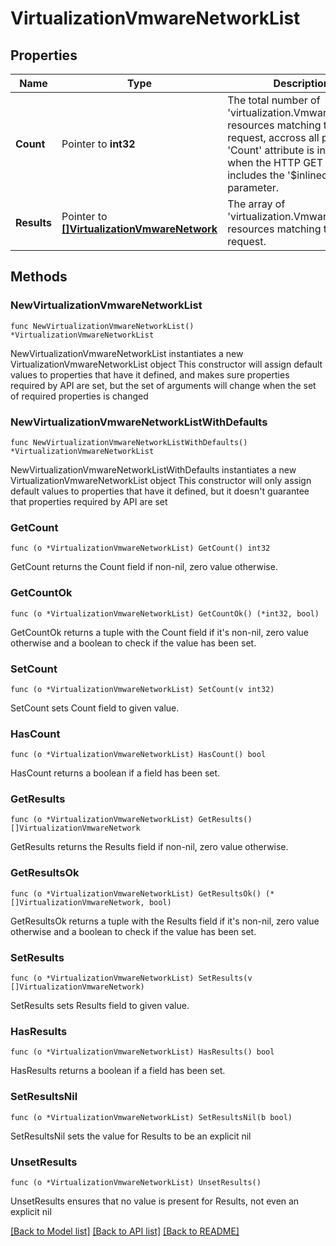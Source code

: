 # VirtualizationVmwareNetworkList

## Properties

Name | Type | Description | Notes
------------ | ------------- | ------------- | -------------
**Count** | Pointer to **int32** | The total number of &#39;virtualization.VmwareNetwork&#39; resources matching the request, accross all pages. The &#39;Count&#39; attribute is included when the HTTP GET request includes the &#39;$inlinecount&#39; parameter. | [optional] 
**Results** | Pointer to [**[]VirtualizationVmwareNetwork**](VirtualizationVmwareNetwork.md) | The array of &#39;virtualization.VmwareNetwork&#39; resources matching the request. | [optional] 

## Methods

### NewVirtualizationVmwareNetworkList

`func NewVirtualizationVmwareNetworkList() *VirtualizationVmwareNetworkList`

NewVirtualizationVmwareNetworkList instantiates a new VirtualizationVmwareNetworkList object
This constructor will assign default values to properties that have it defined,
and makes sure properties required by API are set, but the set of arguments
will change when the set of required properties is changed

### NewVirtualizationVmwareNetworkListWithDefaults

`func NewVirtualizationVmwareNetworkListWithDefaults() *VirtualizationVmwareNetworkList`

NewVirtualizationVmwareNetworkListWithDefaults instantiates a new VirtualizationVmwareNetworkList object
This constructor will only assign default values to properties that have it defined,
but it doesn't guarantee that properties required by API are set

### GetCount

`func (o *VirtualizationVmwareNetworkList) GetCount() int32`

GetCount returns the Count field if non-nil, zero value otherwise.

### GetCountOk

`func (o *VirtualizationVmwareNetworkList) GetCountOk() (*int32, bool)`

GetCountOk returns a tuple with the Count field if it's non-nil, zero value otherwise
and a boolean to check if the value has been set.

### SetCount

`func (o *VirtualizationVmwareNetworkList) SetCount(v int32)`

SetCount sets Count field to given value.

### HasCount

`func (o *VirtualizationVmwareNetworkList) HasCount() bool`

HasCount returns a boolean if a field has been set.

### GetResults

`func (o *VirtualizationVmwareNetworkList) GetResults() []VirtualizationVmwareNetwork`

GetResults returns the Results field if non-nil, zero value otherwise.

### GetResultsOk

`func (o *VirtualizationVmwareNetworkList) GetResultsOk() (*[]VirtualizationVmwareNetwork, bool)`

GetResultsOk returns a tuple with the Results field if it's non-nil, zero value otherwise
and a boolean to check if the value has been set.

### SetResults

`func (o *VirtualizationVmwareNetworkList) SetResults(v []VirtualizationVmwareNetwork)`

SetResults sets Results field to given value.

### HasResults

`func (o *VirtualizationVmwareNetworkList) HasResults() bool`

HasResults returns a boolean if a field has been set.

### SetResultsNil

`func (o *VirtualizationVmwareNetworkList) SetResultsNil(b bool)`

 SetResultsNil sets the value for Results to be an explicit nil

### UnsetResults
`func (o *VirtualizationVmwareNetworkList) UnsetResults()`

UnsetResults ensures that no value is present for Results, not even an explicit nil

[[Back to Model list]](../README.md#documentation-for-models) [[Back to API list]](../README.md#documentation-for-api-endpoints) [[Back to README]](../README.md)


